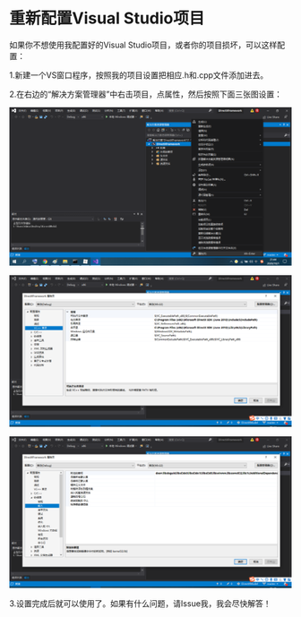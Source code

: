 # 重新配置Visual Studio项目

如果你不想使用我配置好的Visual Studio项目，或者你的项目损坏，可以这样配置：

1.新建一个VS窗口程序，按照我的项目设置把相应.h和.cpp文件添加进去。

2.在右边的“解决方案管理器”中右击项目，点属性，然后按照下面三张图设置：

![vs1](./ReadmeDocumentImages/vs1.png)

![vs2](./ReadmeDocumentImages/vs2.png)

![vs3](./ReadmeDocumentImages/vs3.png)

3.设置完成后就可以使用了。如果有什么问题，请Issue我，我会尽快解答！